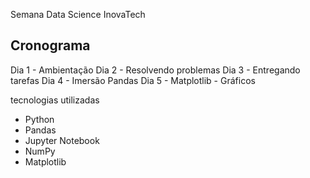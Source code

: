 Semana Data Science InovaTech

## Cronograma 

Dia 1 - Ambientação
Dia 2 - Resolvendo problemas
Dia 3 - Entregando tarefas
Dia 4 - Imersão Pandas
Dia 5 - Matplotlib - Gráficos 

tecnologias utilizadas

- Python
- Pandas
- Jupyter Notebook
- NumPy
- Matplotlib
